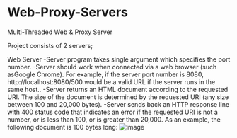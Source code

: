 # Web-Proxy-Servers
 Multi-Threaded Web &amp; Proxy Server

Project consists of 2 servers;

Web Server
  -Server program takes single argument which specifies the port number.
  -Server should work when connected via a web browser (such asGoogle Chrome).
   For example, if the server port number is 8080, http://localhost:8080/500
   would be a valid URL if the server runs in the same host..
  -Server returns an HTML document according to the requested URI. The size of
   the document is determined by the requested URI (any size between 100 and 20,000 bytes).
  -Server sends back an HTTP response line with 400 status code that indicates an error if the requested
   URI is not a number, or is less than 100, or is greater than 20,000.
   As an example, the following document is 100 bytes long:
![image](https://user-images.githubusercontent.com/37842979/109806359-aba8a800-7c35-11eb-8649-889755fcbcf8.png)

